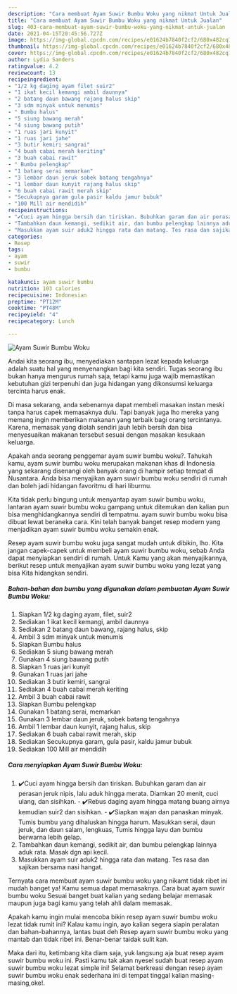 ```yaml
---
description: "Cara membuat Ayam Suwir Bumbu Woku yang nikmat Untuk Jualan"
title: "Cara membuat Ayam Suwir Bumbu Woku yang nikmat Untuk Jualan"
slug: 403-cara-membuat-ayam-suwir-bumbu-woku-yang-nikmat-untuk-jualan
date: 2021-04-15T20:45:56.727Z
image: https://img-global.cpcdn.com/recipes/e01624b7840f2cf2/680x482cq70/ayam-suwir-bumbu-woku-foto-resep-utama.jpg
thumbnail: https://img-global.cpcdn.com/recipes/e01624b7840f2cf2/680x482cq70/ayam-suwir-bumbu-woku-foto-resep-utama.jpg
cover: https://img-global.cpcdn.com/recipes/e01624b7840f2cf2/680x482cq70/ayam-suwir-bumbu-woku-foto-resep-utama.jpg
author: Lydia Sanders
ratingvalue: 4.2
reviewcount: 13
recipeingredient:
- "1/2 kg daging ayam filet suir2"
- "1 ikat kecil kemangi ambil daunnya"
- "2 batang daun bawang rajang halus skip"
- "3 sdm minyak untuk menumis"
- " Bumbu halus"
- "5 siung bawang merah"
- "4 siung bawang putih"
- "1 ruas jari kunyit"
- "1 ruas jari jahe"
- "3 butir kemiri sangrai"
- "4 buah cabai merah keriting"
- "3 buah cabai rawit"
- " Bumbu pelengkap"
- "1 batang serai memarkan"
- "3 lembar daun jeruk sobek batang tengahnya"
- "1 lembar daun kunyit rajang halus skip"
- "6 buah cabai rawit merah skip"
- "Secukupnya garam gula pasir kaldu jamur bubuk"
- "100 Mill air mendidih"
recipeinstructions:
- "✔️Cuci ayam hingga bersih dan tiriskan. Bubuhkan garam dan air perasan jeruk nipis, lalu aduk hingga merata. Diamkan 20 menit, cuci ulang, dan sisihkan. ✔️Rebus daging ayam hingga matang buang airnya kemudian suir2 dan sisihkan. ✔️Siapkan wajan dan panaskan minyak. Tumis bumbu yang dihaluskan hingga harum. Masukkan serai, daun jeruk, dan daun salam, lengkuas, Tumis hingga layu dan bumbu berwarna lebih gelap."
- "Tambahkan daun kemangi, sedikit air, dan bumbu pelengkap lainnya aduk rata. Masak dgn api kecil."
- "Masukkan ayam suir aduk2 hingga rata dan matang. Tes rasa dan sajikan bersama nasi hangat."
categories:
- Resep
tags:
- ayam
- suwir
- bumbu

katakunci: ayam suwir bumbu 
nutrition: 103 calories
recipecuisine: Indonesian
preptime: "PT12M"
cooktime: "PT48M"
recipeyield: "4"
recipecategory: Lunch

---
```



![Ayam Suwir Bumbu Woku](https://img-global.cpcdn.com/recipes/e01624b7840f2cf2/680x482cq70/ayam-suwir-bumbu-woku-foto-resep-utama.jpg)

Andai kita seorang ibu, menyediakan santapan lezat kepada keluarga adalah suatu hal yang menyenangkan bagi kita sendiri. Tugas seorang ibu bukan hanya mengurus rumah saja, tetapi kamu juga wajib memastikan kebutuhan gizi terpenuhi dan juga hidangan yang dikonsumsi keluarga tercinta harus enak.

Di masa  sekarang, anda sebenarnya dapat membeli masakan instan meski tanpa harus capek memasaknya dulu. Tapi banyak juga lho mereka yang memang ingin memberikan makanan yang terbaik bagi orang tercintanya. Karena, memasak yang diolah sendiri jauh lebih bersih dan bisa menyesuaikan makanan tersebut sesuai dengan masakan kesukaan keluarga. 



Apakah anda seorang penggemar ayam suwir bumbu woku?. Tahukah kamu, ayam suwir bumbu woku merupakan makanan khas di Indonesia yang sekarang disenangi oleh banyak orang di hampir setiap tempat di Nusantara. Anda bisa menyajikan ayam suwir bumbu woku sendiri di rumah dan boleh jadi hidangan favoritmu di hari liburmu.

Kita tidak perlu bingung untuk menyantap ayam suwir bumbu woku, lantaran ayam suwir bumbu woku gampang untuk ditemukan dan kalian pun bisa menghidangkannya sendiri di tempatmu. ayam suwir bumbu woku bisa dibuat lewat beraneka cara. Kini telah banyak banget resep modern yang menjadikan ayam suwir bumbu woku semakin enak.

Resep ayam suwir bumbu woku juga sangat mudah untuk dibikin, lho. Kita jangan capek-capek untuk membeli ayam suwir bumbu woku, sebab Anda dapat menyiapkan sendiri di rumah. Untuk Kamu yang akan menyajikannya, berikut resep untuk menyajikan ayam suwir bumbu woku yang lezat yang bisa Kita hidangkan sendiri.

<!--inarticleads1-->

##### Bahan-bahan dan bumbu yang digunakan dalam pembuatan Ayam Suwir Bumbu Woku:

1. Siapkan 1/2 kg daging ayam, filet, suir2
1. Sediakan 1 ikat kecil kemangi, ambil daunnya
1. Sediakan 2 batang daun bawang, rajang halus, skip
1. Ambil 3 sdm minyak untuk menumis
1. Siapkan  Bumbu halus
1. Sediakan 5 siung bawang merah
1. Gunakan 4 siung bawang putih
1. Siapkan 1 ruas jari kunyit
1. Gunakan 1 ruas jari jahe
1. Sediakan 3 butir kemiri, sangrai
1. Sediakan 4 buah cabai merah keriting
1. Ambil 3 buah cabai rawit
1. Siapkan  Bumbu pelengkap
1. Gunakan 1 batang serai, memarkan
1. Gunakan 3 lembar daun jeruk, sobek batang tengahnya
1. Ambil 1 lembar daun kunyit, rajang halus, skip
1. Sediakan 6 buah cabai rawit merah, skip
1. Sediakan Secukupnya garam, gula pasir, kaldu jamur bubuk
1. Sediakan 100 Mill air mendidih




<!--inarticleads2-->

##### Cara menyiapkan Ayam Suwir Bumbu Woku:

1. ✔️Cuci ayam hingga bersih dan tiriskan. Bubuhkan garam dan air perasan jeruk nipis, lalu aduk hingga merata. Diamkan 20 menit, cuci ulang, dan sisihkan. - ✔️Rebus daging ayam hingga matang buang airnya kemudian suir2 dan sisihkan. - ✔️Siapkan wajan dan panaskan minyak. Tumis bumbu yang dihaluskan hingga harum. Masukkan serai, daun jeruk, dan daun salam, lengkuas, Tumis hingga layu dan bumbu berwarna lebih gelap.
1. Tambahkan daun kemangi, sedikit air, dan bumbu pelengkap lainnya aduk rata. Masak dgn api kecil.
1. Masukkan ayam suir aduk2 hingga rata dan matang. Tes rasa dan sajikan bersama nasi hangat.




Ternyata cara membuat ayam suwir bumbu woku yang nikamt tidak ribet ini mudah banget ya! Kamu semua dapat memasaknya. Cara buat ayam suwir bumbu woku Sesuai banget buat kalian yang sedang belajar memasak maupun juga bagi kamu yang telah ahli dalam memasak.

Apakah kamu ingin mulai mencoba bikin resep ayam suwir bumbu woku lezat tidak rumit ini? Kalau kamu ingin, ayo kalian segera siapin peralatan dan bahan-bahannya, lantas buat deh Resep ayam suwir bumbu woku yang mantab dan tidak ribet ini. Benar-benar taidak sulit kan. 

Maka dari itu, ketimbang kita diam saja, yuk langsung aja buat resep ayam suwir bumbu woku ini. Pasti kamu tak akan nyesel sudah buat resep ayam suwir bumbu woku lezat simple ini! Selamat berkreasi dengan resep ayam suwir bumbu woku enak sederhana ini di tempat tinggal kalian masing-masing,oke!.

